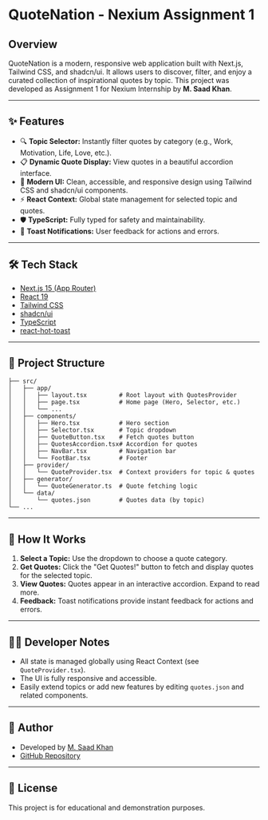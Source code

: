 # QuoteNation - Nexium Assignment 1
## Overview

QuoteNation is a modern, responsive web application built with Next.js, Tailwind CSS, and shadcn/ui. It allows users to discover, filter, and enjoy a curated collection of inspirational quotes by topic. This project was developed as Assignment 1 for Nexium Internship by **M. Saad Khan**.

---

## ✨ Features

- 🔍 **Topic Selector:** Instantly filter quotes by category (e.g., Work, Motivation, Life, Love, etc.).
- 📋 **Dynamic Quote Display:** View quotes in a beautiful accordion interface.
- 🎨 **Modern UI:** Clean, accessible, and responsive design using Tailwind CSS and shadcn/ui components.
- ⚡ **React Context:** Global state management for selected topic and quotes.
- 🛡️ **TypeScript:** Fully typed for safety and maintainability.
- 🚀 **Toast Notifications:** User feedback for actions and errors.

---

## 🛠️ Tech Stack

- [Next.js 15 (App Router)](https://nextjs.org/)
- [React 19](https://react.dev/)
- [Tailwind CSS](https://tailwindcss.com/)
- [shadcn/ui](https://ui.shadcn.com/)
- [TypeScript](https://www.typescriptlang.org/)
- [react-hot-toast](https://react-hot-toast.com/)

---

## 📂 Project Structure

```
├── src/
│   ├── app/
│   │   ├── layout.tsx         # Root layout with QuotesProvider
│   │   ├── page.tsx           # Home page (Hero, Selector, etc.)
│   │   └── ...
│   ├── components/
│   │   ├── Hero.tsx           # Hero section
│   │   ├── Selector.tsx       # Topic dropdown
│   │   ├── QuoteButton.tsx    # Fetch quotes button
│   │   ├── QuotesAccordion.tsx# Accordion for quotes
│   │   ├── NavBar.tsx         # Navigation bar
│   │   └── FootBar.tsx        # Footer
│   ├── provider/
│   │   └── QuoteProvider.tsx  # Context providers for topic & quotes
│   ├── generator/
│   │   └── QuoteGenerator.ts  # Quote fetching logic
│   └── data/
│       └── quotes.json        # Quotes data (by topic)
└── ...
```

---

## 🚦 How It Works

1. **Select a Topic:** Use the dropdown to choose a quote category.
2. **Get Quotes:** Click the "Get Quotes!" button to fetch and display quotes for the selected topic.
3. **View Quotes:** Quotes appear in an interactive accordion. Expand to read more.
4. **Feedback:** Toast notifications provide instant feedback for actions and errors.

---

## 🧑‍💻 Developer Notes

- All state is managed globally using React Context (see `QuoteProvider.tsx`).
- The UI is fully responsive and accessible.
- Easily extend topics or add new features by editing `quotes.json` and related components.

---

## 👤 Author

- Developed by [M. Saad Khan](https://github.com/AlphaBeast97)
- [GitHub Repository](https://github.com/AlphaBeast97/Nexium_Saad_Assign1)

---

## 📄 License

This project is for educational and demonstration purposes.
